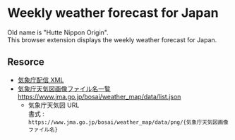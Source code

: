 # Weekly weather forecast for Japan
Old name is "Hutte Nippon Origin".  
This browser extension displays the weekly weather forecast for Japan.

## Resorce
* [気象庁配信 XML](https://xml.kishou.go.jp/xmlpull.html)
* [気象庁天気図画像ファイル名一覧](https://www.jma.go.jp/bosai/weather_map/data/list.json)   
  https://www.jma.go.jp/bosai/weather_map/data/list.json
  * 気象庁天気図 URL  
  書式 :   
  `https://www.jma.go.jp/bosai/weather_map/data/png/{気象庁天気図画像ファイル名}`  

